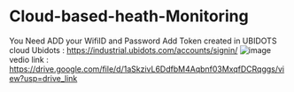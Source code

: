 # Cloud-based-heath-Monitoring
You Need ADD your WifiID and Password
Add Token created in UBIDOTS cloud 
Ubidots : https://industrial.ubidots.com/accounts/signin/
![image](https://github.com/niranjanranju11/Cloud-based-heath-Monitoring/assets/101312730/a38de190-1ce0-4b5d-aebd-5fa4f2ad9ef0)
vedio link : https://drive.google.com/file/d/1aSkzivL6DdfbM4Aqbnf03MxqfDCRqggs/view?usp=drive_link
